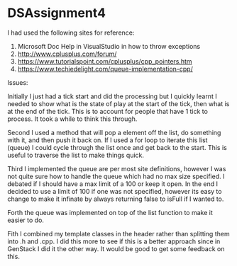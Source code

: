 # DSAssignment4

I had used the following sites for reference:

1. Microsoft Doc Help in VisualStudio in how to throw exceptions
2. http://www.cplusplus.com/forum/
3. https://www.tutorialspoint.com/cplusplus/cpp_pointers.htm
4. https://www.techiedelight.com/queue-implementation-cpp/

Issues:

Initially I just had a tick start and did the processing but I quickly learnt I needed to show
what is the state of play at the start of the tick, then what is at the end of the tick. This is to account
for people that have 1 tick to process. It took a while to think this through.

Second I used a method that will pop a element off the list, do something with it, and then push it back on.
If I used a for loop to iterate this list (queue) I could cycle through the list once and get back to the start.
This is useful to traverse the list to make things quick.

Third I implemented the queue are per most site definitions, however I was not quite sure how to handle the queue
which had no max size specified. I debated if I should have a max limit of a 100 or keep it open. In the end I
decided to use a limit of 100 if one was not specified, however its easy to change to make it infinate by always
returning false to isFull if I wanted to.

Forth the queue was implemented on top of the list function to make it easier to do.

Fith I combined my template classes in the header rather than splitting them into .h and .cpp. I did this more 
to see if this is a better approach since in GenStack I did it the other way. It would be good to 
get some feedback on this.


 
